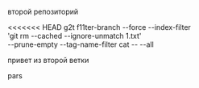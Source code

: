 второй репозиторий


<<<<<<< HEAD
g2t f11ter-branch --force --index-filter \
  'git rm --cached --ignore-unmatch 1.txt' \
  --prune-empty --tag-name-filter cat -- --all


привет из второй ветки


pars
